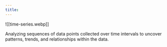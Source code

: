 ```yaml
---
title:
---
```

![[time-series.webp]]

Analyzing sequences of data points collected over time intervals to uncover patterns, trends, and relationships within the data.